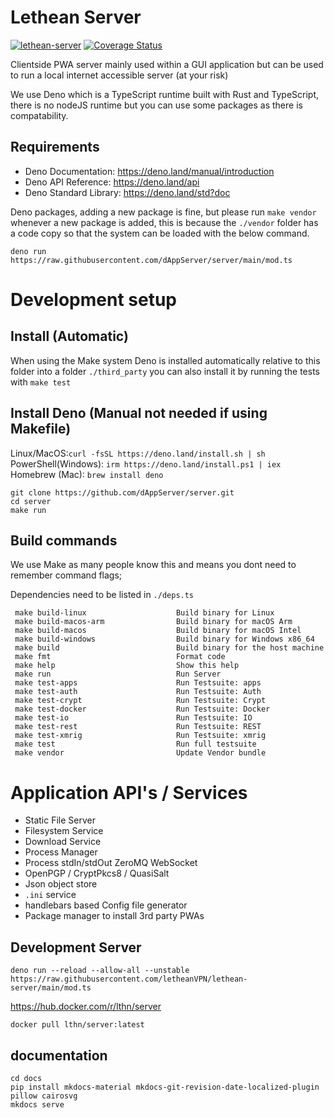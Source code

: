 # Lethean Server
[![lethean-server](https://github.com/dAppServer/server/actions/workflows/compile.yml/badge.svg)](https://github.com/dAppServer/server/actions/workflows/compile.yml)
[![Coverage Status](https://coveralls.io/repos/github/dAppServer/server/badge.svg?branch=main)](https://coveralls.io/github/dAppServer/server?branch=main)

Clientside PWA server mainly used within a GUI application but can be used to run a local internet accessible server (at your risk)

We use Deno which is a TypeScript runtime built with Rust and TypeScript, there is no nodeJS runtime but you can use some packages as there is compatability.

## Requirements

- Deno Documentation: https://deno.land/manual/introduction 
- Deno API Reference: https://deno.land/api 
- Deno Standard Library: https://deno.land/std?doc

Deno packages, adding a new package is fine, but please run `make vendor` whenever a new package is added,
this is because the `./vendor` folder has a code copy so that the system can be loaded with the below command.

`deno run https://raw.githubusercontent.com/dAppServer/server/main/mod.ts`

# Development setup

## Install (Automatic)

When using the Make system Deno is installed automatically relative to this folder into a folder `./third_party`
you can also install it by running the tests with `make test`

## Install Deno (Manual not needed if using Makefile)

Linux/MacOS:`curl -fsSL https://deno.land/install.sh | sh` \
PowerShell(Windows): `irm https://deno.land/install.ps1 | iex` \
Homebrew (Mac): `brew install deno`

```shell
git clone https://github.com/dAppServer/server.git
cd server
make run
```

## Build commands

We use Make as many people know this and means you dont need to remember command flags;

Dependencies need to be listed in `./deps.ts`

```shell
 make build-linux                    Build binary for Linux
 make build-macos-arm                Build binary for macOS Arm
 make build-macos                    Build binary for macOS Intel
 make build-windows                  Build binary for Windows x86_64
 make build                          Build binary for the host machine
 make fmt                            Format code
 make help                           Show this help
 make run                            Run Server
 make test-apps                      Run Testsuite: apps
 make test-auth                      Run Testsuite: Auth
 make test-crypt                     Run Testsuite: Crypt
 make test-docker                    Run Testsuite: Docker
 make test-io                        Run Testsuite: IO
 make test-rest                      Run Testsuite: REST
 make test-xmrig                     Run Testsuite: xmrig
 make test                           Run full testsuite
 make vendor                         Update Vendor bundle
```

# Application API's / Services

- Static File Server
- Filesystem Service
- Download Service
- Process Manager
- Process stdIn/stdOut ZeroMQ WebSocket
- OpenPGP / CryptPkcs8 / QuasiSalt
- Json object store
- `.ini` service
- handlebars based Config file generator 
- Package manager to install 3rd party PWAs


## Development Server

```shell
deno run --reload --allow-all --unstable https://raw.githubusercontent.com/letheanVPN/lethean-server/main/mod.ts
```
https://hub.docker.com/r/lthn/server

`docker pull lthn/server:latest`

## documentation

```shell
cd docs
pip install mkdocs-material mkdocs-git-revision-date-localized-plugin pillow cairosvg
mkdocs serve
```
